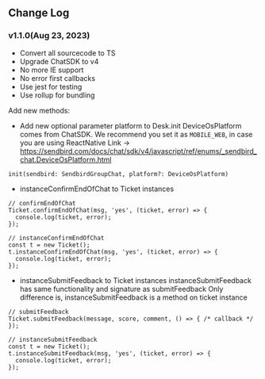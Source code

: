 ## Change Log

### v1.1.0(Aug 23, 2023)

- Convert all sourcecode to TS
- Upgrade ChatSDK to v4
- No more IE support
- No error first callbacks
- Use jest for testing
- Use rollup for bundling

Add new methods:

- Add new optional parameter platform to Desk.init
DeviceOsPlatform comes from ChatSDK.
We recommend you set it as `MOBILE_WEB`, in case you are using ReactNative
Link -> https://sendbird.com/docs/chat/sdk/v4/javascript/ref/enums/_sendbird_chat.DeviceOsPlatform.html

`init(sendbird: SendbirdGroupChat, platform?: DeviceOsPlatform)`

- instanceConfirmEndOfChat to Ticket instances
```
// confirmEndOfChat
Ticket.confirmEndOfChat(msg, 'yes', (ticket, error) => {
  console.log(ticket, error);
});

// instanceConfirmEndOfChat
const t = new Ticket();
t.instanceConfirmEndOfChat(msg, 'yes', (ticket, error) => {
  console.log(ticket, error);
});
```
- instanceSubmitFeedback to Ticket instances
instanceSubmitFeedback has same functionality and signature as submitFeedback
Only difference is, instanceSubmitFeedback is a method on ticket instance

```
// submitFeedback
Ticket.submitFeedback(message, score, comment, () => { /* callback */ });

// instanceSubmitFeedback
const t = new Ticket();
t.instanceSubmitFeedback(msg, 'yes', (ticket, error) => {
  console.log(ticket, error);
});
```
